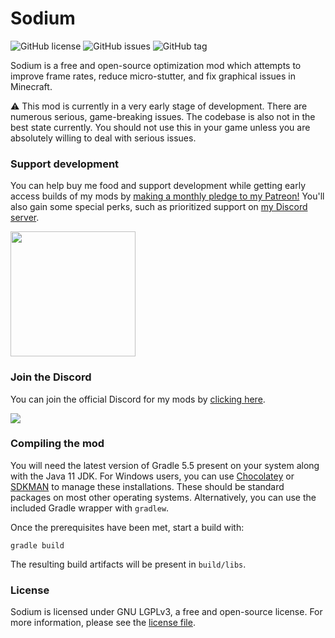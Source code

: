 # Sodium
![GitHub license](https://img.shields.io/github/license/jellysquid3/Sodium.svg)
![GitHub issues](https://img.shields.io/github/issues/jellysquid3/Sodium.svg)
![GitHub tag](https://img.shields.io/github/tag/jellysquid3/Sodium.svg)

Sodium is a free and open-source optimization mod which attempts to improve frame rates,
reduce micro-stutter, and fix graphical issues in Minecraft.

:warning: This mod is currently in a very early stage of development. There are numerous
serious, game-breaking issues. The codebase is also not in the best state currently. You
should not use this in your game unless you are absolutely willing to deal with serious
issues. 

### Support development

You can help buy me food and support development while getting early access builds of my mods by [making a monthly pledge to my Patreon!](https://patreon.com/jellysquid) You'll also gain some special perks, such as prioritized support on [my Discord server](https://jellysquid.me/discord).

<a href="https://www.patreon.com/bePatron?u=824442"><img src="https://github.com/jellysquid3/Phosphor/raw/master/doc/patreon.png" width="200"></a>

### Join the Discord

You can join the official Discord for my mods by [clicking here](https://jellysquid.me/discord).

<a href="https://jellysquid.me/discord"><img src="https://i.vgy.me/YrTrsE.png"></a>

### Compiling the mod

You will need the latest version of Gradle 5.5 present on your system along with the Java 11 JDK. For Windows users, you can use [Chocolatey](https://chocolatey.org) or [SDKMAN](https://sdkman.io/)
to manage these installations. These should be standard packages on most other operating systems. Alternatively, you can use the included Gradle wrapper with `gradlew`.

Once the prerequisites have been met, start a build with:

```
gradle build
```

The resulting build artifacts will be present in `build/libs`.

### License

Sodium is licensed under GNU LGPLv3, a free and open-source license. For more information, please see the [license file](https://github.com/jellysquid3/lithium/blob/master/LICENSE.txt).